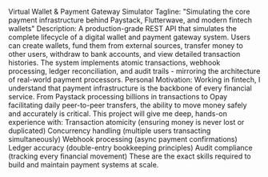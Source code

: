 Virtual Wallet & Payment Gateway Simulator
Tagline: "Simulating the core payment infrastructure behind Paystack, Flutterwave, and modern fintech wallets"
Description: A production-grade REST API that simulates the complete lifecycle of a digital wallet and payment gateway system. Users can create wallets, fund them from external sources, transfer money to other users, withdraw to bank accounts, and view detailed transaction histories. The system implements atomic transactions, webhook processing, ledger reconciliation, and audit trails - mirroring the architecture of real-world payment processors.
Personal Motivation: Working in fintech, I understand that payment infrastructure is the backbone of every financial service. From Paystack processing billions in transactions to Opay facilitating daily peer-to-peer transfers, the ability to move money safely and accurately is critical. This project will give me deep, hands-on experience with:
Transaction atomicity (ensuring money is never lost or duplicated)
Concurrency handling (multiple users transacting simultaneously)
Webhook processing (async payment confirmations)
Ledger accuracy (double-entry bookkeeping principles)
Audit compliance (tracking every financial movement)
These are the exact skills required to build and maintain payment systems at scale.
